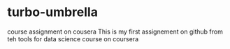 # turbo-umbrella
course assignment on cousera
This is my first assignement on github from teh tools for data science course on coursera
